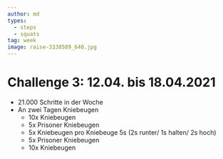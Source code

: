```yaml
---
author: md
types:
  - steps
  - squats
tag: week
image: raise-3338589_640.jpg
---
```

# Challenge 3: 12.04. bis 18.04.2021

- 21.000 Schritte in der Woche
- An zwei Tagen Kniebeugen
  - 10x Kniebeugen
  - 5x Prisoner Kniebeugen
  - 5x Kniebeugen pro Kniebeuge 5s (2s runter/ 1s halten/ 2s hoch)
  - 5x Prisoner Kniebeugen        
  - 10x Kniebeugen